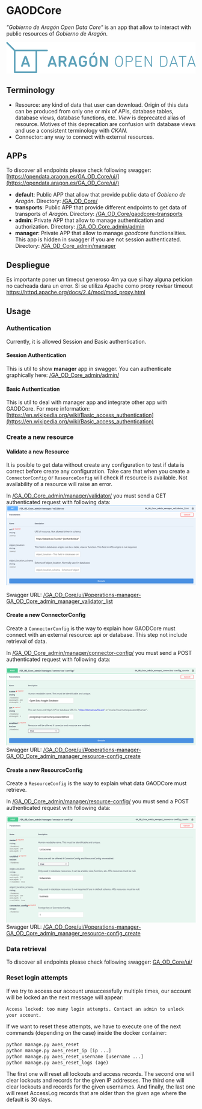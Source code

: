 # GAODCore

_"Gobierno de Aragón Open Data Core"_ is an app that allow to interact with public resources of _Gobierno de Aragón_.

![Aragón Open Data](docs/images/aragon-open-data.svg)

## Terminology

- Resource: any kind of data that user can download. Origin of this data can be produced from only one or mix of APIs,
  database tables, database views, database functions, etc. *View* is deprecated alias of resource. Motives of this
  deprecation are confusion with database views and use a consistent terminology with _CKAN_.
- Connector: any way to connect with external resources.

## APPs

To discover all endpoints please check following
swagger: [https://opendata.aragon.es/GA_OD_Core/ui/](https://opendata.aragon.es/GA_OD_Core/ui/)

- **default**: Public APP that allow that provide public data of _Gobieno de Aragón_.
  Directory: [/GA_OD_Core/](/GA_OD_Core/)
- **transports**: Public APP that provide different endpoints to get data of transports of _Aragón_.
  Directory: [/GA_OD_Core/gaodcore-transports](/GA_OD_Core/gaodcore-transports)
- **admin**: Private APP that allow to manage authentication and authorization. Directory:
  [/GA_OD_Core_admin/admin](/GA_OD_Core_admin/admin)
- **manager**: Private APP that allow to manage _gaodcore_ functionalities. This app is hidden in swagger if you are not
  session authenticated. Directory: [/GA_OD_Core_admin/manager](/GA_OD_Core_admin/manager)

## Despliegue

Es importante poner un timeout generoso 4m ya que si hay alguna peticion no cacheada dara un error. Si se utiliza Apache como proxy revisar timeout https://httpd.apache.org/docs/2.4/mod/mod_proxy.html 


## Usage

### Authentication

Currently, it is allowed Session and Basic authentication.

#### Session Authentication

This is util to show **manager** app in swagger. You can authenticate graphically here:
[/GA_OD_Core_admin/admin/](/GA_OD_Core_admin/admin/)

#### Basic Authentication

This is util to deal with manager app and integrate other app with GAODCore. For more information:
[https://en.wikipedia.org/wiki/Basic_access_authentication](https://en.wikipedia.org/wiki/Basic_access_authentication)

### Create a new resource

#### Validate a new Resource

It is posible to get data without create any configuration to test if data is correct before create any configuration.
Take care that when you create a `ConnectorConfig` or `ResourceConfig` will check if resource is available. Not availability 
of a resource will raise an error.

In [/GA_OD_Core_admin/manager/validator/](/GA_OD_Core_admin/manager/validator/) you must send a GET
authenticated request with following data:
![validator](docs/images/swagger/validator.png)

Swagger
URL: [/GA_OD_Core/ui/#operations-manager-GA_OD_Core_admin_manager_validator_list](/GA_OD_Core/ui/#operations-manager-GA_OD_Core_admin_manager_validator_list)


#### Create a new ConnectorConfig
Create a `ConnectorConfig` is the way to explain how GAODCore must connect with an external resource: api or database.
This step not include retrieval of data.

In [/GA_OD_Core_admin/manager/connector-config/](/GA_OD_Core_admin/manager/connector-config/) you must send a POST
authenticated request with following data:

![connector config creation](docs/images/swagger/connector-config-creation.png)
Swagger
URL: [/GA_OD_Core/ui/#operations-manager-GA_OD_Core_admin_manager_resource-config_create](/GA_OD_Core/ui/#operations-manager-GA_OD_Core_admin_manager_resource-config_create)

#### Create a new ResourceConfig

Create a `ResourceConfig` is the way to explain what data GAODCore must retrieve. 

In [/GA_OD_Core_admin/manager/resource-config/](/GA_OD_Core_admin/manager/resource-config/) you must send a POST 
authenticated request with following data:

![resource config creation](docs/images/swagger/resource-config-creation.png)
Swagger
URL: [/GA_OD_Core/ui/#operations-manager-GA_OD_Core_admin_manager_resource-config_create](/GA_OD_Core/ui/operations-manager-GA_OD_Core_admin_manager_resource-config_create)

### Data retrieval 

To discover all endpoints please check following
swagger: [GA_OD_Core/ui/](GA_OD_Core/ui/)

### Reset login attempts

If we try to access our account unsuccessfully multiple times, our account will be locked an the next message will appear:
    
    Access locked: too many login attempts. Contact an admin to unlock your account.

If we want to reset these attempts, we have to execute one of the next commands (depending on the case) inside the docker container:

    python manage.py axes_reset
    python manage.py axes_reset_ip [ip ...]
    python manage.py axes_reset_username [username ...]
    python manage.py axes_reset_logs (age)


The first one will reset all lockouts and access records. The second one  will clear lockouts and records for the given IP addresses. The third one will clear lockouts and records for the given usernames. And finally, the last one will reset AccessLog records that are older than the given age where the default is 30 days.
